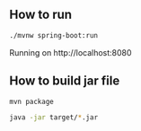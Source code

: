 
## How to run
```bash
./mvnw spring-boot:run
```
Running on http://localhost:8080

## How to build jar file
```bash
mvn package
```

```bash
java -jar target/*.jar
```
